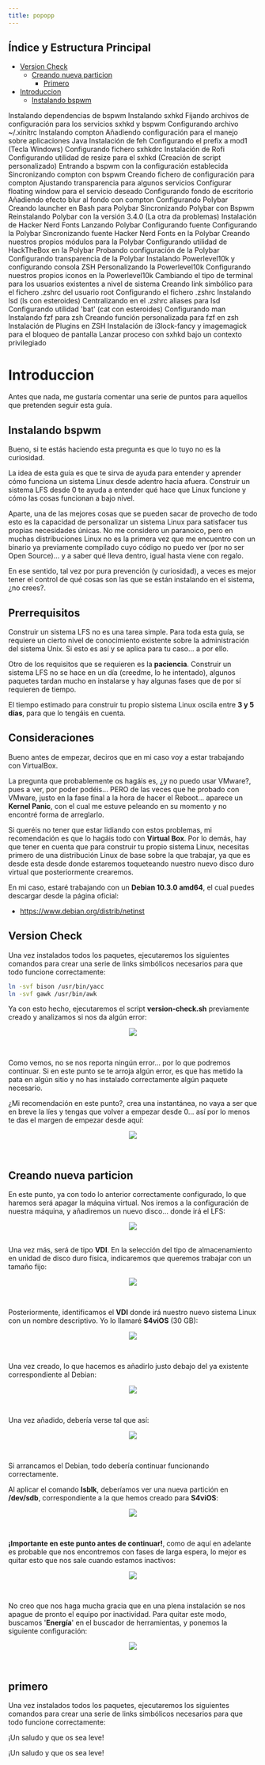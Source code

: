 ```yaml
---
title: popopp
---
```


## Índice y Estructura Principal
   

- [Version Check](#version-check)
  - [Creando nueva particion](#creando-nueva-particion)
	- [Primero](#primero)
- [Introduccion](#introduccion)
	- [Instalando bspwm](#instalando-bspwm)


Instalando dependencias de bspwm
Instalando sxhkd
Fijando archivos de configuración para los servicios sxhkd y bspwm
Configurando archivo ~/.xinitrc
Instalando compton
Añadiendo configuración para el manejo sobre aplicaciones Java
Instalación de feh
 Configurando el prefix a mod1 (Tecla Windows)
 Configurando fichero sxhkdrc
Instalación de Rofi
Configurando utilidad de resize para el sxhkd (Creación de script personalizado)
Entrando a bspwm con la configuración establecida
Sincronizando compton con bspwm
Creando fichero de configuración para compton
Ajustando transparencia para algunos servicios
Configurar floating window para el servicio deseado
Configurando fondo de escritorio
Añadiendo efecto blur al fondo con compton
Configurando Polybar
Creando launcher en Bash para Polybar
Sincronizando Polybar con Bspwm
Reinstalando Polybar con la versión 3.4.0 (La otra da problemas)
Instalación de Hacker Nerd Fonts
Lanzando Polybar
Configurando fuente
Configurando la Polybar
Sincronizando fuente Hacker Nerd Fonts en la Polybar
Creando nuestros propios módulos para la Polybar
Configurando utilidad de HackTheBox en la Polybar
Probando configuración de la Polybar
Configurando transparencia de la Polybar
Instalando Powerlevel10k y configurando consola ZSH
Personalizando la Powerlevel10k
Configurando nuestros propios iconos en la Powerlevel10k
Cambiando el tipo de terminal para los usuarios existentes a nivel de sistema
Creando link simbólico para el fichero .zshrc del usuario root
Configurando el fichero .zshrc
Instalando lsd (ls con esteroides)
Centralizando en el .zshrc aliases para lsd
Configurando utilidad 'bat' (cat con esteroides)
Configurando man
Instalando fzf para zsh
Creando función personalizada para fzf en zsh
Instalación de Plugins en ZSH
Instalación de i3lock-fancy y imagemagick para el bloqueo de pantalla
Lanzar proceso con sxhkd bajo un contexto privilegiado


Introduccion
===============================================================================================================================
Antes que nada, me gustaría comentar una serie de puntos para aquellos que pretenden seguir esta guía.

## Instalando bspwm
Bueno, si te estás haciendo esta pregunta es que lo tuyo no es la curiosidad. 

La idea de esta guía es que te sirva de ayuda para entender y aprender cómo funciona un sistema Linux desde adentro hacia afuera. Construir un sistema LFS desde 0 te ayuda a entender qué hace que Linux funcione y cómo las cosas funcionan a bajo nivel. 

Aparte, una de las mejores cosas que se pueden sacar de provecho de todo esto es la capacidad de personalizar un sistema Linux para satisfacer tus propias necesidades únicas. No me considero un paranoico, pero en muchas distribuciones Linux no es la primera vez que me encuentro con un binario ya previamente compilado cuyo código no puedo ver (por no ser Open Source)... y a saber qué lleva dentro, igual hasta viene con regalo. 

En ese sentido, tal vez por pura prevención (y curiosidad), a veces es mejor tener el control de qué cosas son las que se están instalando en el sistema, ¿no crees?.

## Prerrequisitos

Construir un sistema LFS no es una tarea simple. Para toda esta guía, se requiere un cierto nivel de conocimiento existente sobre la administración del sistema Unix. Si esto es así y se aplica para tu caso... a por ello.

Otro de los requisitos que se requieren es la **paciencia**. Construir un sistema LFS no se hace en un día (creedme, lo he intentado), algunos paquetes tardan mucho en instalarse y hay algunas fases que de por sí requieren de tiempo. 

El tiempo estimado para construir tu propio sistema Linux oscila entre **3 y 5 días**, para que lo tengáis en cuenta.

## Consideraciones

Bueno antes de empezar, deciros que en mi caso voy a estar trabajando con VirtualBox. 

La pregunta que probablemente os hagáis es, ¿y no puedo usar VMware?, pues a ver, por poder podéis... PERO de las veces que he probado con VMware, justo en la fase final a la hora de hacer el Reboot... aparece un **Kernel Panic**, con el cual me estuve peleando en su momento y no encontré forma de arreglarlo. 

Si queréis no tener que estar lidiando con estos problemas, mi recomendación es que lo hagáis todo con **Virtual Box**. Por lo demás, hay que tener en cuenta que para construir tu propio sistema Linux, necesitas primero de una distribución Linux de base sobre la que trabajar, ya que es desde esta desde donde estaremos toqueteando nuestro nuevo disco duro virtual que posteriormente crearemos.

En mi caso, estaré trabajando con un **Debian 10.3.0 amd64**, el cual puedes descargar desde la página oficial:

* https://www.debian.org/distrib/netinst


## Version Check

Una vez instalados todos los paquetes, ejecutaremos los siguientes comandos para crear una serie de links simbólicos necesarios para que todo funcione correctamente:

```bash
ln -svf bison /usr/bin/yacc
ln -svf gawk /usr/bin/awk
```

Ya con esto hecho, ejecutaremos el script **version-check.sh** previamente creado y analizamos si nos da algún error:

<p align="center">
     <img src="https://funkyimg.com/i/346BS.png">
</p><br>

Como vemos, no se nos reporta ningún error... por lo que podremos continuar. Si en este punto se te arroja algún error, es que has metido la pata en algún sitio y no has instalado correctamente algún paquete necesario.

¿Mi recomendación en este punto?, crea una instantánea, no vaya a ser que en breve la líes y tengas que volver a empezar desde 0... así por lo menos te das el margen de empezar desde aquí:

<p align="center">
     <img src="https://funkyimg.com/i/346C9.png">
</p><br>


## Creando nueva particion

En este punto, ya con todo lo anterior correctamente configurado, lo que haremos será apagar la máquina virtual. Nos iremos a la configuración de nuestra máquina, y añadiremos un nuevo disco... donde irá el LFS:

<p align="center">
     <img src="https://funkyimg.com/i/346Dx.png">
</p><br

Una vez más, será de tipo **VDI**. En la selección del tipo de almacenamiento en unidad de disco duro física, indicaremos que queremos trabajar con un tamaño fijo:

<p align="center">
     <img src="https://funkyimg.com/i/346Dy.png">
</p><br>

Posteriormente, identificamos el **VDI** donde irá nuestro nuevo sistema Linux con un nombre descriptivo. Yo lo llamaré **S4viOS** (30 GB):

<p align="center">
     <img src="https://funkyimg.com/i/346Dz.png">
</p><br>

Una vez creado, lo que hacemos es añadirlo justo debajo del ya existente correspondiente al Debian:

<p align="center">
     <img src="https://funkyimg.com/i/346DA.png">
</p><br>

Una vez añadido, debería verse tal que así:

<p align="center">
     <img src="https://funkyimg.com/i/346DB.png">
</p><br>

Si arrancamos el Debian, todo debería continuar funcionando correctamente.

Al aplicar el comando **lsblk**, deberíamos ver una nueva partición en **/dev/sdb**, correspondiente a la que hemos creado para **S4viOS**:

<p align="center">
     <img src="https://funkyimg.com/i/346DC.png">
</p><br>

**¡Importante en este punto antes de continuar!**, como de aquí en adelante es probable que nos encontremos con fases de larga espera, lo mejor es quitar esto que nos sale cuando estamos inactivos:

<p align="center">
     <img src="https://funkyimg.com/i/346EU.png">
</p><br>

No creo que nos haga mucha gracia que en una plena instalación se nos apague de pronto el equipo por inactividad. Para quitar este modo, buscamos '**Energía**' en el buscador de herramientas, y ponemos la siguiente configuración:

<p align="center">
     <img src="https://funkyimg.com/i/346F1.png">
</p><br>

## primero

Una vez instalados todos los paquetes, ejecutaremos los siguientes comandos para crear una serie de links simbólicos necesarios para que todo funcione correctamente:


¡Un saludo y que os sea leve!

¡Un saludo y que os sea leve!
